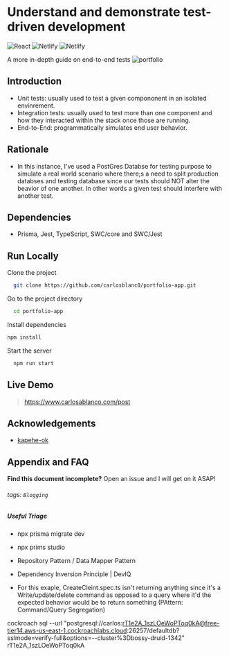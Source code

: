 
# Understand and demonstrate test-driven development

![React](https://img.shields.io/badge/react-%2320232a.svg?style=for-the-badge&logo=react&logoColor=%2361DAFB)
![Netlify](https://img.shields.io/badge/Netlify-00C7B7?style=for-the-badge&logo=netlify&logoColor=white)
![Netlify](https://img.shields.io/badge/tailwindcss-%2338B2AC.svg?style=for-the-badge&logo=tailwind-css&logoColor=white)

A more in-depth guide on end-to-end tests
![portfolio](portfolio-gif.gif)

## Introduction
- Unit tests: usually used to test a given compononent in an isolated envinrement.
- Integration tests: usually used to test more than one component and how they interacted within the stack once those are running.
- End-to-End: programmatically simulates end user behavior. 

## Rationale
- In this instance, I've used a PostGres Databse for testing purpose to simulate a real world scenario where there;s a need to split production databses and testing database since our tests should NOT alter the beavior of one another. In other words a given test should interfere with another test.

## Dependencies
- Prisma, Jest, TypeScript, SWC/core and SWC/Jest

## Run Locally

Clone the project

```bash
  git clone https://github.com/carlosblanc0/portfolio-app.git
```

Go to the project directory

```bash
  cd portfolio-app
```

Install dependencies

```bash
npm install 
```

Start the server

```bash
  npm run start
```
 
 ## Live Demo
>  https://www.carlosablanco.com/post


## Acknowledgements

 - [kapehe-ok](https://github.com/kapehe-ok)


## Appendix and FAQ

**Find this document incomplete?** Open an issue and I will get on it ASAP!

###### tags: `Blogging` 

##### Useful Triage
- npx prisma migrate dev
- npx prims studio

- Repository Pattern / Data Mapper Pattern
- Dependency Inversion Principle | DevIQ

- For this exaple, CreateCleint.spec.ts isn't returning anything since it's a Write/update/delete command as opposed to a query where it'd the expected behavior would be to return something (PAttern: Command/Query Segregation)

cockroach sql --url "postgresql://carlos:rT1e2A_1szLOeWoPToq0kA@free-tier14.aws-us-east-1.cockroachlabs.cloud:26257/defaultdb?sslmode=verify-full&options=--cluster%3Dbossy-druid-1342"
rT1e2A_1szLOeWoPToq0kA
